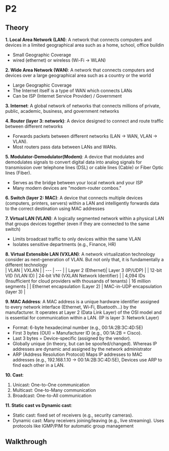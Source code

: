 # P2

## Theory
__1. Local Area Network (LAN)__: A network that connects computers and devices in a limited geographical area such as a home, school, office buildin
- Small Geographic Coverage
- wired (ethernet) or wireless (Wi-Fi -> WLAN)

__2. Wide Area Network (WAN)__: A network that connects computers and devices over a large geographical area such as a country or the world
- Large Geographic Coverage
- The Internet itself is a type of WAN which connects LANs
- Can be ISP (Internet Service Provider) / Government

__3. Internet__: A global network of networks that connects millions of private, public, academic, business, and government networks

__4. Router (layer 3: network)__: A device designed to connect and route traffic between different networks
- Forwards packets between different networks (LAN → WAN, VLAN → VLAN).
- Most routers pass data between LANs and WANs.

__5. Modulator-Demodulator(Modem)__: A device that modulates and demodulates signals to convert digital data into analog signals for transmission over telephone lines (DSL) or cable lines (Cable) or Fiber Optic lines (Fiber).
- Serves as the bridge between your local network and your ISP
- Many modern devices are "modem-router combos."

__6. Switch (layer 2: MAC)__: A device that connects multiple devices (computers, printers, servers) within a LAN and intelligently forwards data to the correct destination using MAC addresses

__7. Virtual LAN (VLAN)__: A logically segmented network within a physical LAN that groups devices together (even if they are connected to the same switch)
- Limits broadcast traffic to only devices within the same VLAN
- Isolates sensitive departments (e.g., Finance, HR)

__8. Virtual Extensible LAN (VXLAN)__: A network virtualization technology consider as next-generation of VLAN. But not only that, it is fundamentally a different technology  
| VLAN | VXLAN |
| --- | --- |
| Layer 2 (Ethernet)| Layer 3 (IP/UDP) |
| 12-bit VID (VLAN ID) | 24-bit VNI (VXLAN Network Identifier) |
| 4,094 IDs (Insufficient for cloud providers with thousands of tenants) | 16 million segments |
| Ethernet encapsulation (Layer 2) | MAC-in-UDP encapsulation (layer 3) |

__9. MAC Address__: A MAC address is a unique hardware identifier assigned to every network interface (Ethernet, Wi-Fi, Bluetooth...) by the manufacturer. It operates at Layer 2 (Data Link Layer) of the OSI model and is essential for communication within a LAN. (IP is layer 3: Network Layer)
- Format: 6-byte hexadecimal number (e.g., 00:1A:2B:3C:4D:5E)
- First 3 bytes (OUI) = Manufacturer ID (e.g., 00:1A:2B = Cisco).
- Last 3 bytes = Device-specific (assigned by the vendor).
- Globally unique (in theory, but can be spoofed/changed). Whereas IP addresses are dynamic and assigned by the network administrator
- ARP (Address Resolution Protocol) Maps IP addresses to MAC addresses (e.g., 192.168.1.10 → 00:1A:2B:3C:4D:5E), Devices use ARP to find each other in a LAN.

__10. Cast__:
1. Unicast: One-to-One communication
3. Multicast: One-to-Many communication
2. Broadcast: One-to-All communication

__11. Static cast vs Dynamic cast__:
- Static cast: fixed set of receivers (e.g., security cameras).
- Dynamic cast: Many receivers joining/leaving (e.g., live streaming). Uses protocols like IGMP/PIM for automatic group management


## Walkthrough
